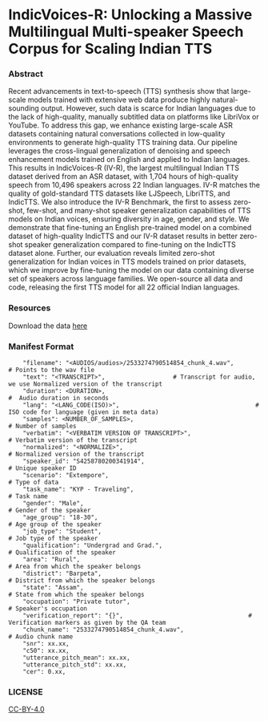 # IndicVoices-R: Unlocking a Massive Multilingual Multi-speaker Speech Corpus for Scaling Indian TTS

### Abstract
Recent advancements in text-to-speech (TTS) synthesis show that large-scale models trained with extensive web data produce highly natural-sounding output. However, such data is scarce for Indian languages due to the lack of high-quality, manually subtitled data on platforms like LibriVox or YouTube. To address this gap, we enhance existing large-scale ASR datasets containing natural conversations collected in low-quality environments to generate high-quality TTS training data. Our pipeline leverages the cross-lingual generalization of denoising and speech enhancement models trained on English and applied to Indian languages. This results in IndicVoices-R (IV-R), the largest multilingual Indian TTS dataset derived from an ASR dataset, with 1,704 hours of high-quality speech from 10,496 speakers across 22 Indian languages. IV-R matches the quality of gold-standard TTS datasets like LJSpeech, LibriTTS, and IndicTTS. We also introduce the IV-R Benchmark, the first to assess zero-shot, few-shot, and many-shot speaker generalization capabilities of TTS models on Indian voices, ensuring diversity in age, gender, and style. We demonstrate that fine-tuning an English pre-trained model on a combined dataset of high-quality IndicTTS and our IV-R dataset results in better zero-shot speaker generalization compared to fine-tuning on the IndicTTS dataset alone. Further, our evaluation reveals limited zero-shot generalization for Indian voices in TTS models trained on prior datasets, which we improve by fine-tuning the model on our data containing diverse set of speakers across language families. We open-source all data and code, releasing the first TTS model for all 22 official Indian languages.


### Resources

Download the data [here](https://ai4bharat.iitm.ac.in/indicvoices_r/)

### Manifest Format

````
    "filename": "<AUDIOS/audios>/2533274790514854_chunk_4.wav",                          # Points to the wav file
    "text": "<TRANSCRIPT>",                   # Transcript for audio, we use Normalized version of the transcript
    "duration": <DURATION>,                                                          #  Audio duration in seconds
    "lang": "<LANG_CODE(ISO)>",                                      # ISO code for language (given in meta data)
    "samples": <NUMBER_OF_SAMPLES>,                                                           # Number of samples
    "verbatim": "<VERBATIM VERSION OF TRANSCRIPT>",                          # Verbatim version of the transcript
    "normalized": "<NORMALIZE>",                                           # Normalized version of the transcript
    "speaker_id": "S4258780200341914",                                                        # Unique speaker ID
    "scenario": "Extempore",                                                                       # Type of data
    "task_name": "KYP - Traveling",                                                                   # Task name
    "gender": "Male",                                                                     # Gender of the speaker
    "age_group": "18-30",                                                              # Age group of the speaker
    "job_type": "Student",                                                              # Job type of the speaker
    "qualification": "Undergrad and Grad.",                                        # Qualification of the speaker
    "area": "Rural",                                                        # Area from which the speaker belongs
    "district": "Barpeta",                                              # District from which the speaker belongs
    "state": "Assam",                                                      # State from which the speaker belongs
    "occupation": "Private tutor",                                                         # Speaker's occupation
    "verification_report": "{}",                                   # Verification markers as given by the QA team
    "chunk_name": "2533274790514854_chunk_4.wav",                                              # Audio chunk name
    "snr": xx.xx,
    "c50": xx.xx,
    "utterance_pitch_mean": xx.xx,
    "utterance_pitch_std": xx.xx,
    "cer": 0.xx,
````

### LICENSE

[CC-BY-4.0](/LICENSE.md)
